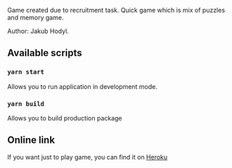 Game created due to recruitment task. Quick game which is mix of puzzles and memory game. 

Author: Jakub Hodyl.

## Available scripts

### `yarn start`
Allows you to run application in development mode.

### `yarn build`
Allows you to build production package

## Online link
If you want just to play game, you can find it on [Heroku](https://zoovu-game.herokuapp.com/)
